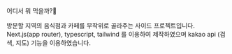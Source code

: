 어디서 뭐 먹을까?🤔

방문할 지역의 음식점과 카페를 무작위로 골라주는 사이드 프로젝트입니다. 
Next.js(app router), typescript, tailwind 를 이용하여 제작하였으며
kakao api (검색, 지도) 기능을 이용하였습니다.
